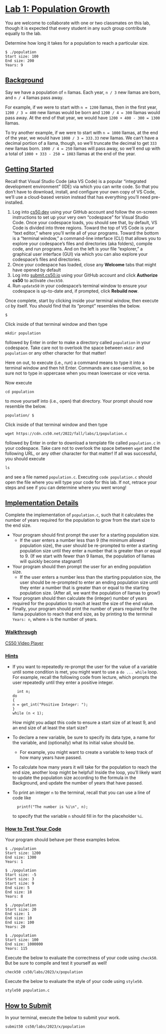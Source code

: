 # [Lab 1: Population Growth](#lab-1-population-growth)

You are welcome to collaborate with one or two classmates on this lab,
though it is expected that every student in any such group contribute
equally to the lab.

Determine how long it takes for a population to reach a particular size.

``` highlight
$ ./population
Start size: 100
End size: 200
Years: 9
```

## [Background](#background)

Say we have a population of `n` llamas. Each year, `n / 3` new llamas
are born, and `n / 4` llamas pass away.

For example, if we were to start with `n = 1200` llamas, then in the
first year, `1200 / 3 = 400` new llamas would be born and
`1200 / 4 = 300` llamas would pass away. At the end of that year, we
would have `1200 + 400 - 300 = 1300` llamas.

To try another example, if we were to start with `n = 1000` llamas, at
the end of the year, we would have `1000 / 3 = 333.33` new llamas. We
can’t have a decimal portion of a llama, though, so we’ll truncate the
decimal to get `333` new llamas born. `1000 / 4 = 250` llamas will pass
away, so we’ll end up with a total of `1000 + 333 - 250 = 1083` llamas
at the end of the year.

## [Getting Started](#getting-started)

Recall that Visual Studio Code (aka VS Code) is a popular “integrated
development environment” (IDE) via which you can write code. So that you
don’t have to download, install, and configure your own copy of VS Code,
we’ll use a cloud-based version instead that has everything you’ll need
pre-installed.

1.  Log into [cs50.dev](https://cs50.dev/) using your GitHub account and
    follow the on-screen instructions to set up your very own
    “codespace” for Visual Studio Code. Once your codespace loads, you
    should see that, by default, VS Code is divided into three regions.
    Toward the top of VS Code is your “text editor,” where you’ll write
    all of your programs. Toward the bottom is a “terminal window,” a
    command-line interface (CLI) that allows you to explore your
    codespace’s files and directories (aka folders), compile code, and
    run programs. And on the left is your file “explorer,” a graphical
    user interface (GUI) via which you can also explore your codespace’s
    files and directories.
2.  Once your codespace has loaded, close any **Welcome** tabs that
    might have opened by default
3.  Log into [submit.cs50.io](https://submit.cs50.io) using your GitHub
    account and click **Authorize cs50** to activate `check50`.
4.  Run `update50` in your codespace’s terminal window to ensure your
    codespace is up-to-date and, if prompted, click **Rebuild now**.

Once complete, start by clicking inside your terminal window, then
execute `cd` by itself. You should find that its “prompt” resembles the
below.

``` highlight
$
```

Click inside of that terminal window and then type

``` highlight
mkdir population
```

followed by Enter in order to make a directory called `population` in
your codespace. Take care not to overlook the space between `mkdir` and
`population` or any other character for that matter!

Here on out, to execute (i.e., run) a command means to type it into a
terminal window and then hit Enter. Commands are case-sensitive, so be
sure not to type in uppercase when you mean lowercase or vice versa.

Now execute

``` highlight
cd population
```

to move yourself into (i.e., open) that directory. Your prompt should
now resemble the below.

``` highlight
population/ $
```

Click inside of that terminal window and then type

``` highlight
wget https://cdn.cs50.net/2022/fall/labs/1/population.c
```

followed by Enter in order to download a template file called
`population.c` in your codespace. Take care not to overlook the space
between `wget` and the following URL, or any other character for that
matter! If all was successful, you should execute

``` highlight
ls
```

and see a file named `population.c`. Executing `code population.c`
should open the file where you will type your code for this lab. If not,
retrace your steps and see if you can determine where you went wrong!

## [Implementation Details](#implementation-details)

Complete the implementation of `population.c`, such that it calculates
the number of years required for the population to grow from the start
size to the end size.

- Your program should first prompt the user for a starting population
  size.
  - If the user enters a number less than 9 (the minimum allowed
    population size), the user should be re-prompted to enter a starting
    population size until they enter a number that is greater than or
    equal to 9. (If we start with fewer than 9 llamas, the population of
    llamas will quickly become stagnant!)
- Your program should then prompt the user for an ending population
  size.
  - If the user enters a number less than the starting population size,
    the user should be re-prompted to enter an ending population size
    until they enter a number that is greater than or equal to the
    starting population size. (After all, we want the population of
    llamas to grow!)
- Your program should then calculate the (integer) number of years
  required for the population to reach at least the size of the end
  value.
- Finally, your program should print the number of years required for
  the llama population to reach that end size, as by printing to the
  terminal `Years: n`, where `n` is the number of years.

### [Walkthrough](#walkthrough)

[ CS50 Video Player](/)

### [Hints](#hints)

- If you want to repeatedly re-prompt the user for the value of a
  variable until some condition is met, you might want to use a
  `do ... while` loop. For example, recall the following code from
  lecture, which prompts the user repeatedly until they enter a positive
  integer.

  ``` highlight
    int n;
  do
  {
  n = get_int("Positive Integer: ");
  }
  while (n < 1);
  ```

  How might you adapt this code to ensure a start size of at least 9,
  and an end size of at least the start size?

- To declare a new variable, be sure to specify its data type, a name
  for the variable, and (optionally) what its initial value should be.
  - For example, you might want to create a variable to keep track of
    how many years have passed.

- To calculate how many years it will take for the population to reach
  the end size, another loop might be helpful! Inside the loop, you’ll
  likely want to update the population size according to the formula in
  the Background, and update the number of years that have passed.

- To print an integer `n` to the terminal, recall that you can use a
  line of code like

  ``` highlight
    printf("The number is %i\n", n);
  ```

  to specify that the variable `n` should fill in for the placeholder
  `%i`.

### [How to Test Your Code](#how-to-test-your-code)

Your program should behave per these examples below.

``` highlight
$ ./population
Start size: 1200
End size: 1300
Years: 1
```

``` highlight
$ ./population
Start size: -5
Start size: 3
Start size: 9
End size: 5
End size: 18
Years: 8
```

``` highlight
$ ./population
Start size: 20
End size: 1
End size: 10
End size: 100
Years: 20
```

``` highlight
$ ./population
Start size: 100
End size: 1000000
Years: 115
```

Execute the below to evaluate the correctness of your code using
`check50`. But be sure to compile and test it yourself as well!

``` highlight
check50 cs50/labs/2023/x/population
```

Execute the below to evaluate the style of your code using `style50`.

``` highlight
style50 population.c
```

## [How to Submit](#how-to-submit)

In your terminal, execute the below to submit your work.

``` highlight
submit50 cs50/labs/2023/x/population
```
